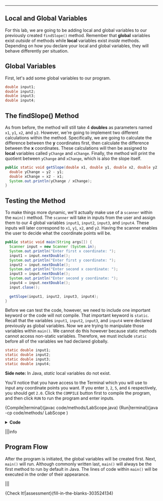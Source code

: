 ----------

## Local and Global Variables
For this lab, we are going to be adding local and global variables to our previously created `findSlope()` method. Remember that **global** variables exist *outside* of methods while **local** variables exist *inside* methods. Depending on how you declare your local and global variables, they will behave differently per situation.

## Global Variables
First, let's add some global variables to our program.

```java
double input1;
double input2;
double input3;
double input4;
```

## The findSlope() Method
As from before, the method will still take 4 **doubles** as parameters named `x1`, `y1`, `x2`, and `y2`. However, we're going to implement two different calculations within the method. Specifically, we are going to calculate the difference between the **y** coordinates first, then calculate the difference between the **x** coordinates. These calculations will then be assigned to **local** variables called `yChange` and `xChange`. Finally, the method will print the quotient between `yChange` and `xChange`, which is also the slope itself.

```java
public static void getSlope(double x1, double y1, double x2, double y2) {
  double yChange = y2 - y1;
  double xChange = x2 - x1;
  System.out.println(yChange / xChange);
}
```

## Testing the Method
To make things more dynamic, we'll actually make use of a `scanner` within the `main()` method. The `scanner` will take in inputs from the user and assign them to our 4 global variables `input1`, `input2`, `input3`, and `input4`. These inputs will later correspond to `x1`, `y1`, `x2`, and `y2`. Having the scanner enables the user to decide what the coordinate points will be.

```java
public static void main(String args[]) {
  Scanner input = new Scanner (System.in);
  System.out.println("Enter first x coordinate: ");
  input1 = input.nextDouble();
  System.out.println("Enter first y coordinate: ");
  input2 = input.nextDouble();
  System.out.println("Enter second x coordinate: ");
  input3 = input.nextDouble();
  System.out.println("Enter second y coordinate: ");
  input4 = input.nextDouble();
  input.close();
  
  getSlope(input1, input2, input3, input4);
}
```

Before we can test the code, however, we need to include one important keyword or the code will not compile. That important keyword is `static`. Recall that the variables `input1`, `input2`, `input3`, and `input4` were declared previously as global variables. Now we are trying to manipulate those variables within `main()`. We cannot do this however because static methods cannot access non-static variables. Therefore, we must include `static` before all of the variables we had declared globally. 

```java
static double input1;
static double input2;
static double input3;
static double input4;
```

**Side note:** In Java, *static* local variables do not exist.

You'll notice that you have access to the Terminal which you will use to input any coordinate points you want. If you enter `3`, `2`, `5`, and `6` respectively, you should get `2.0`. Click the `COMPILE` button first to compile the program, and then click `RUN` to run the program and enter inputs.

{Compile|terminal}(javac code/methods/LabScope.java)
{Run|terminal}(java -cp code/methods/ LabScope )

<details>
  <summary><strong>Code</strong></summary>
  
  ```java
  static double input1; //global
  static double input2; //global
  static double input3; //global
  static double input4; //global
  
  /**
   * This method prints the slope between two sets
   * of coordinate points by calculating their coordinate
   * changes separately
   * 
   * @param x1 A double of the first x-coordinate
   * @param y1 A double of the first y-coordinate
   * @param x2 A double of the second x-coordinate
   * @param y2 A double of the second y-coordinate
   * @return No return value
   */
  public static void getSlope(double x1, double y1, double x2, double y2) {
    double yChange = y2 - y1; //local
    double xChange = x2 - x1; //local
    System.out.println(yChange / xChange);
  }
  
  public static void main(String args[]) {
    Scanner input = new Scanner (System.in);
    System.out.println("Enter first x coordinate: ");
    input1 = input.nextDouble();
    System.out.println("Enter first y coordinate: ");
    input2 = input.nextDouble();
    System.out.println("Enter second x coordinate: ");
    input3 = input.nextDouble();
    System.out.println("Enter second y coordinate: ");
    input4 = input.nextDouble();
    input.close();
  
    getSlope(input1, input2, input3, input4);
  }
  ```
  
</details>

|||info
## Program Flow
After the program is initiated, the global variables will be created first. Next, `main()` will run. Although commonly written last, `main()` will always be the first method to run by default in Java. The lines of code within `main()` will be executed in the order of their appearance.

|||

{Check It!|assessment}(fill-in-the-blanks-303524134)
